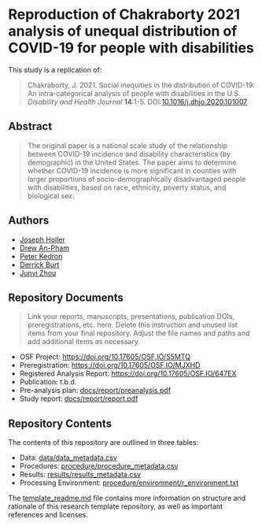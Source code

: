 # Reproduction of Chakraborty 2021 analysis of unequal distribution of COVID-19 for people with disabilities

This study is a replication of:

>  Chakraborty, J. 2021. Social inequities in the distribution of COVID-19: An intra-categorical analysis of people with disabilities in the U.S. *Disability and Health Journal* **14**:1-5. DOI:[10.1016/j.dhjo.2020.101007](https://doi.org/10.1016/j.dhjo.2020.101007)

## Abstract

> The original paper is a national scale study of the relationship between COVID-19 incidence and disability characteristics (by demographic) in the United States. The paper aims to determine whether COVID-19 incidence is more significant in counties with larger proportions of socio-demographically disadvantaged people with disabilities, based on race, ethnicity, poverty status, and biological sex.

## Authors

- [Joseph Holler](http://www.middlebury.edu/academics/geog/faculty/node/454160)
- [Drew An-Pham](https://daptx.github.io/)
- [Peter Kedron](https://sgsup.asu.edu/peter-kedron)
- [Derrick Burt](https://derrickburt.github.io)
- [Junyi Zhou](https://emilyzhou112.github.io)

## Repository Documents

> Link your reports, manuscripts, presentations, publication DOIs, preregistrations, etc. here. Delete this instruction and unused list items from your final repository. Adjust the file names and paths and add additional items as necessary.

- OSF Project: https://doi.org/10.17605/OSF.IO/S5MTQ
- Preregistration: https://doi.org/10.17605/OSF.IO/MJXHD
- Registered Analysis Report: https://doi.org/10.17605/OSF.IO/647EX 
- Publication: t.b.d.
- Pre-analysis plan: [docs/report/preanalysis.pdf](docs/report/preanalysis.pdf)
- Study report: [docs/report/report.pdf](docs/report/report.pdf)

## Repository Contents

The contents of this repository are outlined in three tables:
- Data: [data/data_metadata.csv](data/data_metadata.csv)
- Procedures: [procedure/procedure_metadata.csv](procedure/procedure_metadata.csv)
- Results: [results/results_metadata.csv](results/results_metadata.csv)
- Processing Environment: [procedure/environment/r_environment.txt](procedure/environment/r_environment.txt)

The [template_readme.md](template_readme.md) file contains more information on structure and rationale of this research template repository, as well as important references and licenses.
